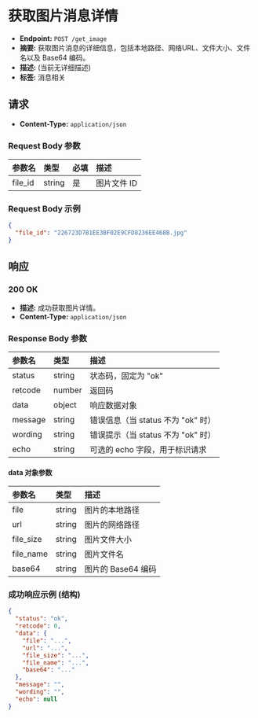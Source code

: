 # 获取图片消息详情

*   **Endpoint:** `POST /get_image`
*   **摘要:** 获取图片消息的详细信息，包括本地路径、网络URL、文件大小、文件名以及 Base64 编码。
*   **描述:** (当前无详细描述)
*   **标签:** 消息相关

## 请求

*   **Content-Type:** `application/json`

### Request Body 参数

| 参数名   | 类型   | 必填 | 描述     |
| :------- | :----- | :--- | :------- |
| file_id  | string | 是   | 图片文件 ID |

### Request Body 示例

```json
{
  "file_id": "226723D7B1EE3BF02E9CFD8236EE468B.jpg"
}
```

## 响应

### 200 OK

*   **描述:** 成功获取图片详情。
*   **Content-Type:** `application/json`

### Response Body 参数

| 参数名   | 类型   | 描述     |
| :------- | :----- | :------- |
| status   | string | 状态码，固定为 "ok" |
| retcode  | number | 返回码    |
| data     | object | 响应数据对象 |
| message  | string | 错误信息（当 status 不为 "ok" 时） |
| wording  | string | 错误提示（当 status 不为 "ok" 时） |
| echo     | string | 可选的 echo 字段，用于标识请求 |

#### data 对象参数

| 参数名    | 类型   | 描述     |
| :-------- | :----- | :------- |
| file      | string | 图片的本地路径 |
| url       | string | 图片的网络路径 |
| file_size | string | 图片文件大小 |
| file_name | string | 图片文件名  |
| base64    | string | 图片的 Base64 编码 |

### 成功响应示例 (结构)

```json
{
  "status": "ok",
  "retcode": 0,
  "data": {
    "file": "...",
    "url": "...",
    "file_size": "...",
    "file_name": "...",
    "base64": "..."
  },
  "message": "",
  "wording": "",
  "echo": null
}
```
